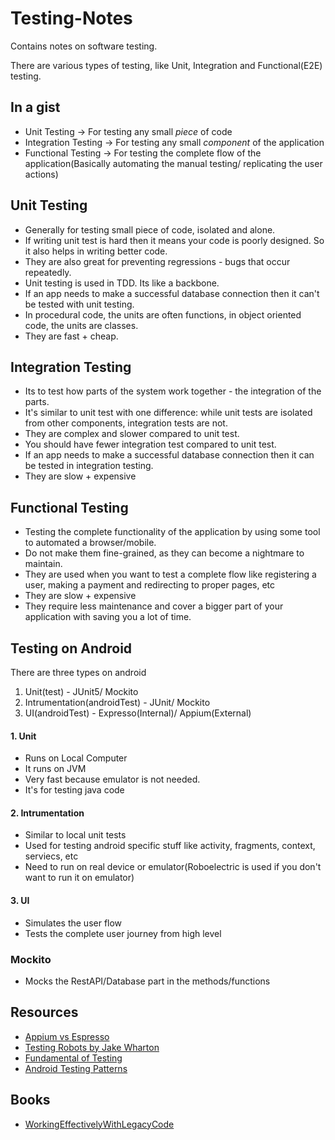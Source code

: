 # Testing-Notes
Contains notes on software testing.

There are various types of testing, like Unit, Integration and Functional(E2E) testing.

## In a gist

* Unit Testing -> For testing any small _piece_ of code
* Integration Testing -> For testing any small _component_ of the application
* Functional Testing -> For testing the complete flow of the application(Basically automating the manual testing/ replicating the user actions)

## Unit Testing

* Generally for testing small piece of code, isolated and alone.
* If writing unit test is hard then it means your code is poorly designed. So it also helps  in writing better code.
* They are also great for preventing regressions - bugs that occur repeatedly.
* Unit testing is used in TDD. Its like a backbone.
* If an app needs to make a successful database connection then it can't be tested with unit testing.
* In procedural code, the units are often functions, in object oriented code, the units are classes.
* They are fast + cheap.

## Integration Testing

* Its to test how parts of the system work together - the integration of the parts.
* It's similar to unit test with one difference: while unit tests are isolated from other components, integration tests are not.
* They are complex and slower compared to unit test.
* You should have fewer integration test compared to unit test.
* If an app needs to make a successful database connection then it can be tested in integration testing.
* They are slow + expensive

## Functional Testing

* Testing the complete functionality of the application by using some tool to automated a browser/mobile.
* Do not make them fine-grained, as they can become a nightmare to maintain.
* They are used when you want to test a complete flow like registering a user, making a payment and redirecting to proper pages, etc
* They are slow + expensive
* They require less maintenance and cover a bigger part of your application with saving you a lot of time.

## Testing on Android

There are three types on android
1. Unit(test) - JUnit5/ Mockito
2. Intrumentation(androidTest) - JUnit/ Mockito
3. UI(androidTest) - Expresso(Internal)/ Appium(External)

#### 1. Unit

* Runs on Local Computer
* It runs on JVM
* Very fast because emulator is not needed.
* It's for testing java code

#### 2. Intrumentation

* Similar to local unit tests
* Used for testing android specific stuff like activity, fragments, context, serviecs, etc
* Need to run on real device or emulator(Roboelectric is used if you don't want to run it on emulator)

#### 3. UI

* Simulates the user flow  	
* Tests the complete user journey from  high level

### Mockito

* Mocks the RestAPI/Database part in the methods/functions

## Resources

* [Appium vs Espresso](https://www.reddit.com/r/androiddev/comments/b50upz/appium_or_espresso_for_qa_team/)
* [Testing Robots by Jake Wharton](https://academy.realm.io/posts/kau-jake-wharton-testing-robots/)
* [Fundamental of Testing](https://developer.android.com/training/testing/fundamentals)
* [Android Testing Patterns](https://www.youtube.com/playlist?list=PLWz5rJ2EKKc-6HWg_jyP0U1zrVLHn65b2)

## Books

* [WorkingEffectivelyWithLegacyCode](https://archive.org/details/WorkingEffectivelyWithLegacyCode)
